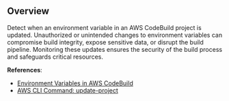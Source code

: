 ## Overview

Detect when an environment variable in an AWS CodeBuild project is updated. Unauthorized or unintended changes to environment variables can compromise build integrity, expose sensitive data, or disrupt the build pipeline. Monitoring these updates ensures the security of the build process and safeguards critical resources.

**References**:
- [Environment Variables in AWS CodeBuild](https://docs.aws.amazon.com/codebuild/latest/userguide/build-env-ref-env-vars.html)
- [AWS CLI Command: update-project](https://awscli.amazonaws.com/v2/documentation/api/latest/reference/codebuild/update-project.html)